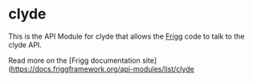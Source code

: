 # clyde

This is the API Module for clyde that allows the [Frigg](https://friggframework.org) code to talk to the clyde API.

Read more on the [Frigg documentation site](https://docs.friggframework.org/api-modules/list/clyde